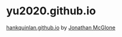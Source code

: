 # yu2020.github.io
[hankquinlan.github.io](hankquinlan.github.io) by [Jonathan McGlone](http://jmcglone.com)
